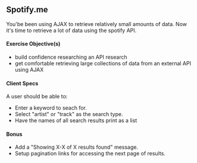 ## Spotify.me

You'be been using AJAX to retrieve relatively small amounts of data. Now it's time to retrieve a lot of data using the spotify API.

#### Exercise Objective(s)

- build confidence researching an API research
- get comfortable retrieving large collections of data from an external API using AJAX

#### Client Specs

A user should be able to:

 - Enter a keyword to seach for.
 - Select "artist" or "track" as the search type.
 - Have the names of all search results print as a list
 
#### Bonus

 - Add a "Showing X-X of X results found" message.
 - Setup pagination links for accessing the next page of results.
